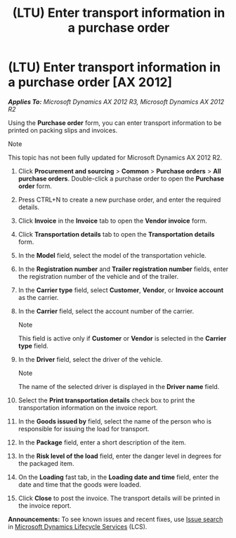 ﻿---
title: (LTU) Enter transport information in a purchase order
TOCTitle: (LTU) Enter transport information in a purchase order
ms:assetid: f6baf30a-18bc-4833-ac29-a9d2c1eb84b8
ms:mtpsurl: https://technet.microsoft.com/en-us/library/JJ678099(v=AX.60)
ms:contentKeyID: 49386824
ms.date: 04/18/2014
mtps_version: v=AX.60
---

# (LTU) Enter transport information in a purchase order [AX 2012]


_**Applies To:** Microsoft Dynamics AX 2012 R3, Microsoft Dynamics AX 2012 R2_

Using the **Purchase order** form, you can enter transport information to be printed on packing slips and invoices.


> [!NOTE]
> <P>This topic has not been fully updated for Microsoft Dynamics AX 2012 R2.</P>



1.  Click **Procurement and sourcing** \> **Common** \> **Purchase orders** \> **All purchase orders**. Double-click a purchase order to open the **Purchase order** form.

2.  Press CTRL+N to create a new purchase order, and enter the required details.

3.  Click **Invoice** in the **Invoice** tab to open the **Vendor invoice** form.

4.  Click **Transportation details** tab to open the **Transportation details** form.

5.  In the **Model** field, select the model of the transportation vehicle.

6.  In the **Registration number** and **Trailer registration number** fields, enter the registration number of the vehicle and of the trailer.

7.  In the **Carrier type** field, select **Customer**, **Vendor**, or **Invoice account** as the carrier.

8.  In the **Carrier** field, select the account number of the carrier.
    

    > [!NOTE]
    > <P>This field is active only if <STRONG>Customer</STRONG> or <STRONG>Vendor</STRONG> is selected in the <STRONG>Carrier type</STRONG> field.</P>



9.  In the **Driver** field, select the driver of the vehicle.
    

    > [!NOTE]
    > <P>The name of the selected driver is displayed in the <STRONG>Driver name</STRONG> field.</P>



10. Select the **Print transportation details** check box to print the transportation information on the invoice report.

11. In the **Goods issued by** field, select the name of the person who is responsible for issuing the load for transport.

12. In the **Package** field, enter a short description of the item.

13. In the **Risk level of the load** field, enter the danger level in degrees for the packaged item.

14. On the **Loading** fast tab, in the **Loading date and time** field, enter the date and time that the goods were loaded.

15. Click **Close** to post the invoice. The transport details will be printed in the invoice report.

  
**Announcements:** To see known issues and recent fixes, use [Issue search](http://go.microsoft.com/fwlink/?linkid=389258) in [Microsoft Dynamics Lifecycle Services](http://go.microsoft.com/fwlink/?linkid=306505) (LCS).

